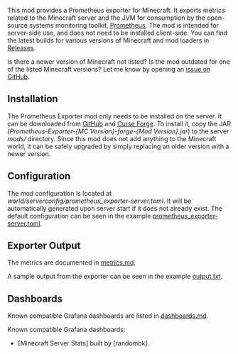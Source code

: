 This mod provides a Prometheus exporter for Minecraft. It exports metrics
related to the Minecraft server and the JVM for consumption by the open-source
systems monitoring toolkit, [Prometheus]. The mod is intended for server-side
use, and does not need to be installed client-side. You can find the latest
builds for various versions of Minecraft and mod loaders in [Releases].

Is there a newer version of Minecraft not listed? Is the mod outdated for one of
the listed Minecraft versions? Let me know by opening an [issue on GitHub].


Installation
------------

The Prometheus Exporter mod only needs to be installed on the server. It can be
downloaded from [GitHub] and [Curse Forge]. To install it, copy the JAR
(*Prometheus-Exporter-{MC Version}-forge-{Mod Version}.jar*) to the server
*mods/* directory. Since this mod does not add anything to the Minecraft world,
it can be safely upgraded by simply replacing an older version with a newer
version.


Configuration
-------------

The mod configuration is located at *world/serverconfig/prometheus_exporter-server.toml*.
It will be automatically generated upon server start if it does not already
exist. The default configuration can be seen in the example [prometheus_exporter-server.toml].


Exporter Output
---------------

The metrics are documented in [metrics.md].

A sample output from the exporter can be seen in the example [output.txt].


Dashboards
----------

Known compatible Grafana dashboards are listed in [dashboards.md].


Known compatible Grafana dashboards:

- [Minecraft Server Stats] built by [randombk].


[Curse Forge]: https://www.curseforge.com/minecraft/mc-mods/prometheus-exporter
[GitHub]: https://github.com/cpburnz/minecraft-prometheus-exporter/releases
[Prometheus]: https://prometheus.io/
[Releases]: https://github.com/cpburnz/minecraft-prometheus-exporter/wiki/Releases
[dashboards.md]: https://github.com/cpburnz/minecraft-prometheus-exporter/blob/mc1.20.1-forge/dashboards.md
[issue on GitHub]: https://github.com/cpburnz/minecraft-prometheus-exporter/issues
[metrics.md]: https://github.com/cpburnz/minecraft-prometheus-exporter/blob/mc1.20.1-forge/metrics.md
[output.txt]: https://github.com/cpburnz/minecraft-prometheus-exporter/blob/mc1.20.1-forge/examples/output.txt
[prometheus_exporter-server.toml]: https://github.com/cpburnz/minecraft-prometheus-exporter/blob/mc1.20.1-forge/examples/prometheus_exporter-server.toml
